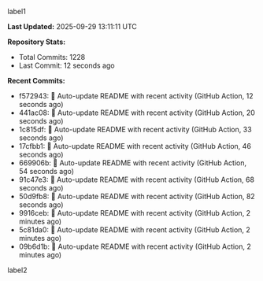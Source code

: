 
label1 
<!-- ACTIVITY_START -->
**Last Updated:** 2025-09-29 13:11:11 UTC

**Repository Stats:**
- Total Commits: 1228
- Last Commit: 12 seconds ago

**Recent Commits:**
- f572943: 🤖 Auto-update README with recent activity (GitHub Action, 12 seconds ago)
- 441ac08: 🤖 Auto-update README with recent activity (GitHub Action, 20 seconds ago)
- 1c815df: 🤖 Auto-update README with recent activity (GitHub Action, 33 seconds ago)
- 17cfbb1: 🤖 Auto-update README with recent activity (GitHub Action, 46 seconds ago)
- 669906b: 🤖 Auto-update README with recent activity (GitHub Action, 54 seconds ago)
- 91c47e3: 🤖 Auto-update README with recent activity (GitHub Action, 68 seconds ago)
- 50d9fb8: 🤖 Auto-update README with recent activity (GitHub Action, 82 seconds ago)
- 9916ceb: 🤖 Auto-update README with recent activity (GitHub Action, 2 minutes ago)
- 5c81da0: 🤖 Auto-update README with recent activity (GitHub Action, 2 minutes ago)
- 09b6d1b: 🤖 Auto-update README with recent activity (GitHub Action, 2 minutes ago)
<!-- ACTIVITY_END -->

label2
